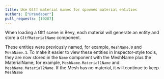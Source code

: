 ```yaml
---
title: Use Gltf material names for spawned material entities
authors: ["@rendaoer"]
pull_requests: [19287]
---
```


When loading a Gltf scene in Bevy, each material will generate an entity and store a `GltfMaterialName` component.

These entities were previously named, for example, `MeshName.0` and `MeshName.1`. To make it easier to view these entities in Inspector-style tools, they are now stored in the `Name` component with the MeshName plus the MaterialName, for example, `MeshName.Material1Name` and `MeshName.Material2Name`. If the Mesh has no material, it will continue to keep `MeshName`
